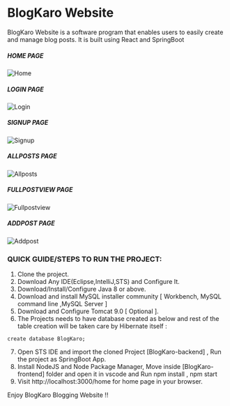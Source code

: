 #  BlogKaro Website
BlogKaro Website is a software program that enables users to easily create and manage blog posts. It is built using React and SpringBoot
 
##### HOME PAGE
![Home](https://github.com/rishu6263/BlogKaro.com/assets/107019555/1aefcc5b-5f9c-431b-a38c-7b200bb2fed4)


##### LOGIN PAGE
![Login](https://github.com/rishu6263/BlogKaro.com/assets/107019555/ff87bafc-65e5-4093-b0c9-06bebbdec29b)


##### SIGNUP PAGE
![Signup](https://github.com/rishu6263/BlogKaro.com/assets/107019555/53f687bc-213a-44d4-8cc2-490ff3de5250)


##### ALLPOSTS PAGE
![Allposts](https://github.com/rishu6263/BlogKaro.com/assets/107019555/b36411fc-64e5-4c89-a718-a66de6bd7bad)


##### FULLPOSTVIEW PAGE
![Fullpostview](https://github.com/rishu6263/BlogKaro.com/assets/107019555/2e4bdb66-5a41-4045-91c6-3cd7f35bb183)


##### ADDPOST PAGE
![Addpost](https://github.com/rishu6263/BlogKaro.com/assets/107019555/0fc43a3d-39ac-4f0f-97f7-4f6004704545)


### QUICK GUIDE/STEPS TO RUN THE PROJECT:
1. Clone the project.
2. Download Any IDE(Eclipse,IntelliJ,STS) and Configure It.
3. Download/Install/Configure Java 8 or above.
4. Download and install MySQL installer community [ Workbench, MySQL command line ,MySQL Server ]
5. Download and Configure Tomcat 9.0 [ Optional ].
6. The Projects needs to have database created as below and rest of the table creation will be taken care by Hibernate itself : 

```
create database BlogKaro;
```
7. Open STS IDE and import the cloned Project [BlogKaro-backend] , Run the project as SpringBoot App.
8. Install NodeJS and Node Package Manager, Move inside [BlogKaro-frontend] folder and open it in vscode and Run npm install , npm start
9. Visit http://localhost:3000/home for home page in your browser.

Enjoy BlogKaro Blogging Website !!
